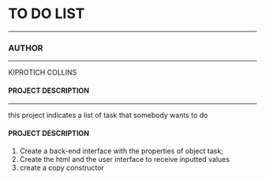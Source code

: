 # TO  DO LIST
---
### AUTHOR
---
KIPROTICH COLLINS
#### PROJECT DESCRIPTION
---
this project indicates a list of task that somebody wants to do
#### PROJECT DESCRIPTION
1. Create a back-end interface with the properties of object task;
2. Create the html and the user interface to receive inputted values
3. create a copy constructor 
